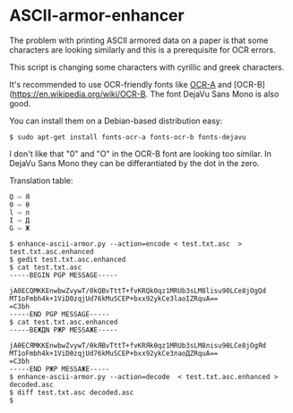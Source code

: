 # ASCII-armor-enhancer

The problem with printing ASCII armored data on a paper is that some characters are looking similarly and this is a prerequisite for OCR errors.

This script is changing some characters with cyrillic and greek characters.

It's recommended to use OCR-friendly fonts like [OCR-A](https://en.wikipedia.org/wiki/OCR-A) and [OCR-B](https://en.wikipedia.org/wiki/OCR-B. The font DejaVu Sans Mono is also good.

You can install them on a Debian-based distribution easy:
```
$ sudo apt-get install fonts-ocr-a fonts-ocr-b fonts-dejavu
```

I don't like that "0" and "O" in the OCR-B font are looking too similar. In DejaVu Sans Mono they can be differantiated by the dot in the zero.

Translation table:

```
Q ⇨ Я
0 ⇨ θ
l ⇨ л
I ⇨ Д
G ⇨ Ж
```

```
$ enhance-ascii-armor.py --action=encode < test.txt.asc  > test.txt.asc.enhanced
$ gedit test.txt.asc.enhanced 
$ cat test.txt.asc
-----BEGIN PGP MESSAGE-----

jA0ECQMKKEnwbwZvywT/0kQBvTttT+fvKRQk0qz1MRUb3sLM8lisu90LCe8jOgQd
MT1oFmbh4k+1ViD0zqjUd76kMuSCEP+bxx92ykCe3laoIZRquA==
=C3bh
-----END PGP MESSAGE-----
$ cat test.txt.asc.enhanced 
-----BEЖДN PЖP MESSAЖE-----

jAθECЯMKKEnwbwZvywT/θkЯBvTttT+fvKRЯkθqz1MRUb3sLM8лisu9θLCe8jOgЯd
MT1oFmbh4k+1ViDθzqjUd76kMuSCEP+bxx92ykCe3лaoДZRquA==
=C3bh
-----END PЖP MESSAЖE-----
$ enhance-ascii-armor.py --action=decode  < test.txt.asc.enhanced > decoded.asc
$ diff test.txt.asc decoded.asc
$
```
